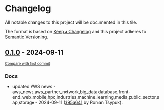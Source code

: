 # Changelog

All notable changes to this project will be documented in this file.

The format is based on [Keep a Changelog](http://keepachangelog.com/en/1.0.0/)
and this project adheres to [Semantic Versioning](http://semver.org/spec/v2.0.0.html).

<!-- insertion marker -->
## [0.1.0](https://github.com/tsypuk/aws-news/releases/tag/ver-2024-09-110.1.0) - 2024-09-11

<small>[Compare with first commit](https://github.com/tsypuk/aws-news/compare/c7e1e07ab9657245b4ff80badb72a6f6aa0192d7...ver-2024-09-11)</small>

### Docs

- updated AWS news - aws_news,aws_partner_network,big_data,database,front-end_web_mobile,hpc,industries,machine_learning,media,public_sector,sap,storage - 2024-09-11 ([395a641](https://github.com/tsypuk/aws-news/commit/395a6417fbf4218403b19ab2ebdad58defa19996) by Roman Tsypuk).


